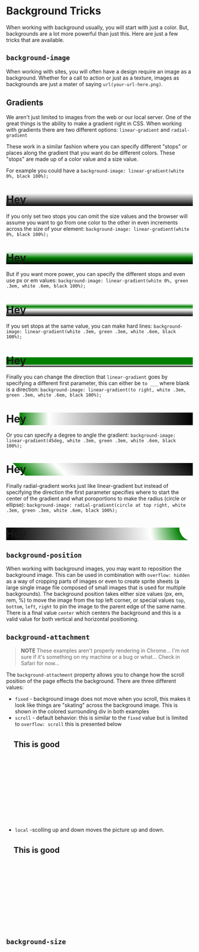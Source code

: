 # Background Tricks

When working with background usually, you will start with just a color.
But, backgrounds are a lot more powerful than just this.
Here are just a few tricks that are available.

## `background-image`

When working with sites, you will often have a design require an image as a background.
Whether for a call to action or just as a texture, images as backgrounds are just a mater of saying `url(your-url-here.png)`.

## Gradients

We aren't just limited to images from the web or our local server.
One of the great things is the ability to make a gradient right in CSS.
When working with gradients there are two different options: `linear-gradient` and `radial-gradient`

These work in a similar fashion where you can specify different "stops" or places along the gradient that you want do be different colors.
These "stops" are made up of a color value and a size value.

For example you could have a `background-image: linear-gradient(white 0%, black 100%);`

<h1 style="background-image: linear-gradient(white, black);">Hey</h1>

If you only set two stops you can omit the size values and the browser will assume you want to go from one color to the other in even increments across the size of your element: `background-image: linear-gradient(white 0%, black 100%);`

<h1 style="background-image: linear-gradient(white, green,  black);">Hey</h1>

But if you want more power, you can specify the different stops and even use px or em values: `background-image: linear-gradient(white 0%, green .3em, white .6em, black 100%);`

<h1 style="background-image: linear-gradient(white 0%, green .3em, white .6em, black 100%);">Hey</h1>

If you set stops at the same value, you can make hard lines: `background-image: linear-gradient(white .3em, green .3em, white .6em, black 100%);`

<h1 style="background-image: linear-gradient(white .3em, green .3em, green 1em, white 1em, black 100%);">Hey</h1>

Finally you can change the direction that `linear-gradient` goes by specifying a different first parameter, this can either be `to ___` where blank is a direction: `background-image: linear-gradient(to right, white .3em, green .3em, white .6em, black 100%);`

<h1 style="background-image: linear-gradient(to right, white 1.3em, green 1.3em, white 4.1em, black 100%);">Hey</h1>

Or you can specify a degree to angle the gradient: `background-image: linear-gradient(45deg, white .3em, green .3em, white .6em, black 100%);`

<h1 style="background-image: linear-gradient(45deg, white 1.3em, green 1.3em, white 4.1em, black 100%);">Hey</h1>

Finally radial-gradient works just like linear-gradient but instead of specifying the direction the first parameter specifies where to start the center of the gradient and what poroportions to make the radius (circle or ellipse): `background-image: radial-gradient(circle at top right, white .3em, green .3em, white .6em, black 100%);`

<h1 style="background-image: radial-gradient(circle at top right, white 1.3em, green 1.3em, white 4.1em, black 100%);">Hey</h1>

## `background-position`

When working with background images, you may want to reposition the background image.
This can be used in combination with `overflow: hidden` as a way of cropping parts of images or even to create sprite sheets (a large single image file composed of small images that is used for multiple backgrounds).
The background position takes either size values (px, em, rem, %) to move the image from the top left corner, or special values `top`, `bottom`, `left`, `right` to pin the image to the parent edge of the same name.
There is a final value `center` which centers the background and this is a valid value for both vertical and horizontal positioning.

## `background-attachment`

> **NOTE** These examples aren't properly rendering in Chrome... I'm not sure if it's something on my machine or a bug or what... Check in Safari for now...

The `background-attachment` property allows you to change how the scroll position of the page effects the background.
There are three different values:

* `fixed` - background image does not move when you scroll, this makes it look like things are "skating" across the background image. This is shown in the colored surrounding div in both examples
* `scroll` - default behavior: this is similar to the `fixed` value but is limited to `overflow: scroll` this is presented below

<div style="background: url(http://lorempixel.com/output/abstract-q-c-640-480-4.jpg) center center fixed; background-size: cover; overflow: auto">
  <div style="background: url(http://lorempixel.com/output/animals-q-g-640-480-2.jpg);  height: 200px; overflow: scroll; margin: 20px;">
    <h2 style="margin:0; height: 300px">This is good</h2>
  </div>
</div>

* `local` -scolling up and down moves the picture up and down.

<div style="background: url(http://lorempixel.com/output/abstract-q-c-640-480-4.jpg) center center fixed; background-size: cover; overflow: auto">
  <div style="background: url(http://lorempixel.com/output/animals-q-g-640-480-2.jpg) local;  height: 200px; overflow: scroll; margin: 20px;">
    <h2 style="margin:0; height: 300px">This is good</h2>
  </div>
</div>

## `background-size`
